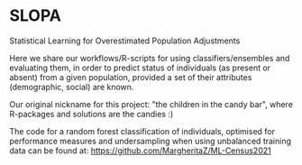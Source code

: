 # SLOPA
Statistical Learning for Overestimated Population Adjustments

Here we share our workflows/R-scripts for using classifiers/ensembles and evaluating them, in order to predict status of individuals (as present or absent) from a given population, provided a set of their attributes (demographic, social) are known.

Our original nickname for this project: "the children in the candy bar", where R-packages and solutions are the candies :)

The code for a random forest classification of individuals, optimised for performance measures and undersampling when using unbalanced training data can be found at: https://github.com/MargheritaZ/ML-Census2021 

